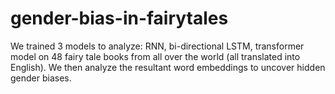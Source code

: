 # gender-bias-in-fairytales

We trained 3 models to analyze: RNN, bi-directional LSTM, transformer model on 48 fairy tale books from all over the world (all translated into English). We then analyze the resultant word embeddings to uncover hidden gender biases.